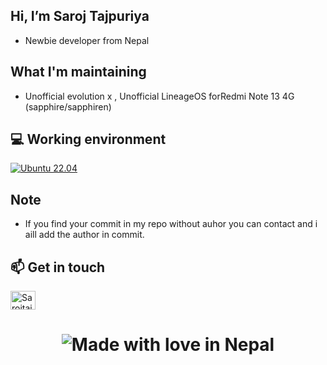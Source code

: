 ## Hi, I’m Saroj Tajpuriya
- Newbie developer from Nepal

##  What I'm maintaining
- Unofficial evolution x , Unofficial LineageOS forRedmi Note 13 4G (sapphire/sapphiren)
## 💻 Working environment
[![Ubuntu 22.04](https://img.shields.io/badge/Ubuntu-22.04-orange?style=flat-square&logo=ubuntu&logoColor=ffffff)](https://releases.ubuntu.com/22.04/)

##  Note
- If you find your commit in my repo without auhor you can contact and i aill add the author in commit.

## 📫 Get in touch
<p align="left">
<a href="[https://t.me/Sarojtaj77" target="blank"><img align="center" src="https://cdn.jsdelivr.net/npm/simple-icons@3.0.1/icons/telegram.svg" alt="Sarojtaj77" height="30" width="40" /></a>

<h1 align="center">

![Made with love in Nepal](https://madewithlove.now.sh/np?heart=true&text=Made+with+love+in+Nepal)
</h1>
